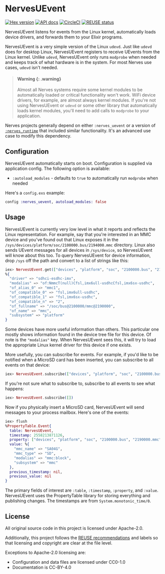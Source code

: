 # NervesUEvent

[![Hex version](https://img.shields.io/hexpm/v/nerves_uevent.svg "Hex version")](https://hex.pm/packages/nerves_uevent)
[![API docs](https://img.shields.io/hexpm/v/nerves_uevent.svg?label=hexdocs "API docs")](https://hexdocs.pm/nerves_uevent/NervesUEvent.html)
[![CircleCI](https://dl.circleci.com/status-badge/img/gh/nerves-project/nerves_uevent/tree/main.svg?style=svg)](https://dl.circleci.com/status-badge/redirect/gh/nerves-project/nerves_uevent/tree/main)
[![REUSE status](https://api.reuse.software/badge/github.com/nerves-project/nerves_uevent)](https://api.reuse.software/info/github.com/nerves-project/nerves_uevent)

NervesUEvent listens for events from the Linux kernel, automatically loads
device drivers, and forwards them to your Elixir programs.

NervesUEvent is a very simple version of the Linux `udevd`. Just like `udevd`
does for desktop Linux, NervesUEvent registers to receive UEvents from the Linux
kernel. Unlike `udevd`, NervesUEvent only runs `modprobe` when needed and keeps
track of what hardware is in the system. For most Nerves use cases, `udevd`
isn't needed.

> #### Warning {: .warning}
>
> Almost all Nerves systems require some kernel modules to be automatically
> loaded or critical functionality won't work. WiFi device drivers, for example,
> are almost always kernel modules. If you're not using NervesUEvent or `udevd`
> or some other library that automatically loads kernel modules, you'll need to
> add calls to `modprobe` to your application.

Nerves projects generally depend on either `:nerves_uevent` or a version of
[`:nerves_runtime`](https://hex.pm/packages/nerves_runtime) that included
similar functionality. It's an advanced use case to modify this dependency.

## Configuration

NervesUEvent automatically starts on boot. Configuration is supplied via
application config. The following option is available:

* `:autoload_modules` - defaults to `true` to automatically run `modprobe` when
  needed

Here's a `config.exs` example:

```elixir
config :nerves_uevent, autoload_modules: false
```

## Usage

NervesUEvent is currently very low level in what it reports and reflects the
Linux representation. For example, say that you're interested in an MMC device
and you've found out that Linux exposes it in the
`/sys/devices/platform/soc/2100000.bus/2194000.mmc` directory. Linux also sends
UEvent messages for all devices in `/sys/device`, so NervesUEvent will know
about this too. To query NervesUEvent for device information, drop `/sys` off
the path and convert to a list of strings like this:

```elixir
iex> NervesUEvent.get(["devices", "platform", "soc", "2100000.bus", "2190000.mmc"])
%{
  "driver" => "sdhci-esdhc-imx",
  "modalias" => "of:NmmcT(null)Cfsl,imx6ull-usdhcCfsl,imx6sx-usdhc",
  "of_alias_0" => "mmc1",
  "of_compatible_0" => "fsl,imx6ull-usdhc",
  "of_compatible_1" => "fsl,imx6sx-usdhc",
  "of_compatible_n" => "2",
  "of_fullname" => "/soc/bus@2100000/mmc@2190000",
  "of_name" => "mmc",
  "subsystem" => "platform"
}
```

Some devices have more useful information than others. This particular one
mostly shows information found in the device tree file for this device. Of note
is the `"modalias"` key. When NervesUEvent sees this, it will try to load the
appropriate Linux kernel driver for this device if one exists.

More usefully, you can subscribe for events. For example, if you'd like to be
notified when a MicroSD card has been inserted, you can subscribe to all events
on that device:

```elixir
iex> NervesUEvent.subscribe(["devices", "platform", "soc", "2100000.bus", "2190000.mmc"])
```

If you're not sure what to subscribe to, subscribe to all events to see what happens:

```elixir
iex> NervesUEvent.subscribe([])
```

Now if you physically insert a MicroSD card, NervesUEvent will send messages to
your process mailbox. Here's one of the events:

```elixir
iex> flush
%PropertyTable.Event{
  table: NervesUEvent,
  timestamp: 2558213871126,
  property: ["devices", "platform", "soc", "2100000.bus", "2190000.mmc", "mmc_host", "mmc0", "mmc0:1234"],
  value: %{
    "mmc_name" => "SA04G",
    "mmc_type" => "SD",
    "modalias" => "mmc:block",
    "subsystem" => "mmc"
  },
  previous_timestamp: nil,
  previous_value: nil
}
```

The primary fields of interest are `:table`, `:timestamp`, `:property`, and
`:value`. NervesUEvent uses the PropertyTable library for storing everything and
publishing changes. The timestamps are from `System.monotonic_time/0`.

## License

All original source code in this project is licensed under Apache-2.0.

Additionally, this project follows the [REUSE recommendations](https://reuse.software)
and labels so that licensing and copyright are clear at the file level.

Exceptions to Apache-2.0 licensing are:

* Configuration and data files are licensed under CC0-1.0
* Documentation is CC-BY-4.0
